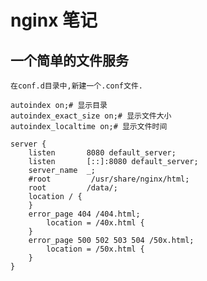 # nginx 笔记

## 一个简单的文件服务

    在conf.d目录中,新建一个.conf文件.
    
    autoindex on;# 显示目录
    autoindex_exact_size on;# 显示文件大小
    autoindex_localtime on;# 显示文件时间

    server {
        listen       8080 default_server;
        listen       [::]:8080 default_server;
        server_name  _;
        #root         /usr/share/nginx/html;
        root         /data/;
        location / {
        }
        error_page 404 /404.html;
            location = /40x.html {
        }
        error_page 500 502 503 504 /50x.html;
            location = /50x.html {
        }
    }
